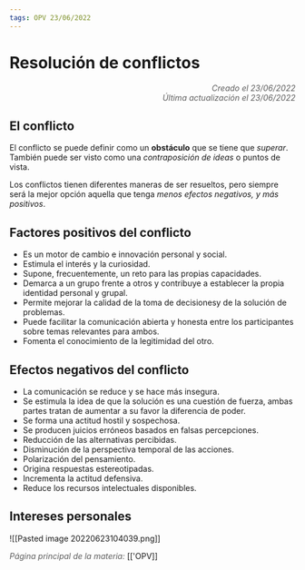 ```yaml
---
tags: OPV 23/06/2022
---
```


# Resolución de conflictos
<div style="text-align: right; opacity: 0.7; font-style: italic;">Creado el 23/06/2022</div>
<div style="text-align: right; opacity: 0.7; font-style: italic;">Última actualización el 23/06/2022</div>

## El conflicto

El conflicto se puede definir como un **obstáculo** que se tiene que *superar*. También puede ser visto como una *contraposición de ideas* o puntos de vista.

Los conflictos tienen diferentes maneras de ser resueltos, pero siempre será la mejor opción aquella que tenga *menos efectos negativos, y más positivos*.

## Factores positivos del conflicto

- Es un motor de cambio e innovación personal y social.
- Estimula el interés y la curiosidad.
- Supone, frecuentemente, un reto para las propias capacidades.
- Demarca a un grupo frente a otros y contribuye a establecer la propia identidad personal y grupal.
- Permite mejorar la calidad de la toma de decisionesy de la solución de problemas.
- Puede facilitar la comunicación abierta y honesta entre los participantes sobre temas relevantes para ambos.
- Fomenta el conocimiento de la legitimidad del otro.

## Efectos negativos del conflicto

- La comunicación se reduce y se hace más insegura.
- Se estimula la idea de que la solución es una cuestión de fuerza, ambas partes tratan de aumentar a su favor la diferencia de poder.
- Se forma una actitud hostil y sospechosa.
- Se producen juicios erróneos basados en falsas percepciones.
- Reducción de las alternativas percibidas.
- Disminución de la perspectiva temporal de las acciones.
- Polarización del pensamiento.
- Origina respuestas estereotipadas.
- Incrementa la actitud defensiva.
- Reduce los recursos intelectuales disponibles.

## Intereses personales

![[Pasted image 20220623104039.png]]

<span style="opacity: 0.7; font-style: italic;">Página principal de la materia:</span> [['OPV]]